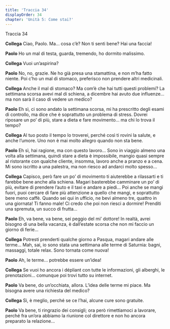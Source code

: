```yaml
---
title: 'Traccia 34'
displayOrder: 34
chapter: 'Unità 5: Come stai?'
---
```


Traccia 34

**Collega** Ciao, Paolo. Ma... cosa c’è? Non ti senti bene? Hai una faccia!

**Paolo** Ho un mal di testa, guarda, tremendo, ho dormito malissimo.

**Collega** Vuoi un’aspirina?

**Paolo** No, no, grazie. Ne ho già presa una stamattina, e non m’ha fatto niente. Poi c’ho un mal di stomaco, preferisco non prendere altri medicinali.

**Collega** Anche il mal di stomaco? Ma com’è che hai tutti questi problemi? La settimana scorsa avevi mal di schiena, a dicembre hai avuto due influenze... ma non sarà il caso di vedere un medico?

**Paolo** Eh sì, ci sono andato la settimana scorsa, mi ha prescritto degli esami di controllo, ma dice che è soprattutto un problema di stress. Dovrei riposare un po’ di più, stare a dieta e fare movimento... ma chi lo trova il tempo?

**Collega** Al tuo posto il tempo lo troverei, perché così ti rovini la salute, e anche l’umore. Uno non è mai molto allegro quando non sta bene.

**Paolo** Eh sì, hai ragione, ma con questo lavoro... Sono in viaggio almeno una volta alla settimana, quindi stare a dieta è impossibile, mangio quasi sempre al ristorante con qualche cliente, insomma, lavoro anche a pranzo e a cena. Mi sono iscritto a una palestra, ma non riesco ad andarci molto spesso...

**Collega** Capisco, però fare un po’ di movimento ti aiuterebbe a rilassarti e ti farebbe bene anche alla schiena. Magari basterebbe camminare un po’ di più, evitare di prendere l’auto e il taxi e andare a piedi... Poi anche se mangi fuori, puoi cercare di fare più attenzione a quello che mangi, e soprattutto bere meno caffè. Quando sei qui in ufficio, ne bevi almeno tre, quattro in una giornata! Ti fanno male! Ci credo che poi non riesci a dormire! Prenditi una spremuta, un succo di frutta...

**Paolo** Eh, va bene, va bene, sei peggio del mi’ dottore! In realtà, avrei bisogno di una bella vacanza, è dall’estate scorsa che non mi faccio un giorno di ferie...

**Collega** Potresti prenderti qualche giorno a Pasqua, magari andare alle terme... Mah, sai, io sono stata una settimana alle terme di Saturnia: bagni, massaggi, totale relax. Sono tornata come nuova!

**Paolo** Ah, le terme... potrebbe essere un’idea!

**Collega** Se vuoi ho ancora i dépliant con tutte le informazioni, gli alberghi, le prenotazioni... comunque poi trovi tutto su internet.

**Paolo** Va bene, do un’occhiata, allora. L’idea delle terme mi piace. Ma bisogna avere una richiesta del medico?

**Collega** Sì, è meglio, perché se ce l’hai, alcune cure sono gratuite.

**Paolo** Va bene, ti ringrazio dei consigli; ora però rimettiamoci a lavorare, perché fra un’ora abbiamo la riunione col direttore e non ho ancora preparato la relazione...
